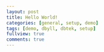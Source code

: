 ```yaml
---
layout: post
title: Hello World!
categories: [general, setup, demo]
tags: [demo, dbyll, dbtek, setup]
fullview: true
comments: true
---
```



